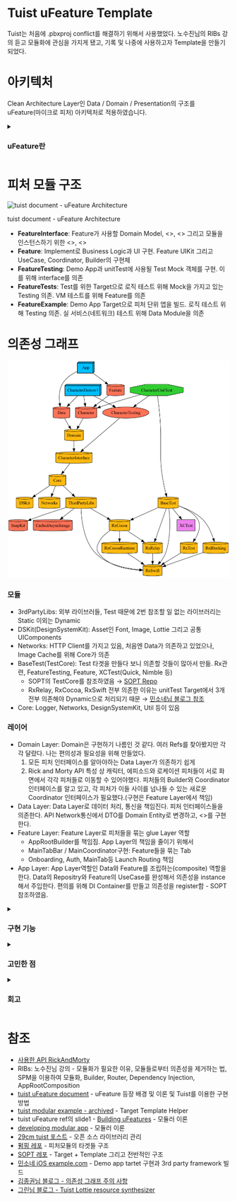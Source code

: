 # Tuist uFeature Template

Tuist는 처음에 .pbxproj conflict를 해결하기 위해서 사용했었다. 노수진님의 RIBs 강의 듣고 모듈화에 관심을 가지게 됐고, 기록 및 나중에 사용하고자 Template을 만들기 되었다.

# 아키텍처

Clean Architecture Layer인 Data / Domain / Presentation의 구조를 uFeature(마이크로 피처) 아키텍처로 적용하였습니다.

<details>
<summary><h3>uFeature란</h3></summary>
<div markdown="1">
<img width="567" alt="Untitled" src="https://github.com/ibcylon/Tuist-uFeature-Template/assets/25360781/cb5471e8-492b-44e9-8357-318e34b1beeb">

출처 [Building uFeatures Slide](https://speakerdeck.com/pepibumur/building-ufeatures?slide=34) 

앱이 커지면서 팀 작업간의 병목이 생기면서 등장. 다른 피처가 필요하게 될 경우, 개발될 때까지 기다려야 하고, 앱의 스케일에 따라 빌드 속도도 느려지게 됨. 모듈로 나눠 모듈 별로 빌드할 수 있다.

구현 방법은 3가지 존재한다. 

- Tuist
- SwiftGen
- SPM의 Package

</div>
</details>
  
# 피처 모듈 구조
![tuist document - uFeature Architecture](https://github.com/ibcylon/Tuist-uFeature-Template/assets/25360781/62636ee9-a244-4beb-9365-50052cda52a1)

tuist document - uFeature Architecture

- **FeatureInterface**: Feature가 사용할 Domain
Model, <<UseCase>>, <<Repository>> 그리고 모듈을 인스턴스하기 위한 <<Coordinator>>, <<Builder>>
- **Feature**: Implement로 Business Logic과 UI 구현. 
Feature UIKit 그리고 UseCase, Coordinator, Builder의 구현체
- **FeatureTesting**: Demo App과 unitTest에 사용될 Test Mock 객체를 구현. 이를 위해 interface를 의존
- **FeatureTests**: Test를 위한 Target으로 로직 테스트 위해 Mock을 가지고 있는 Testing 의존. VM 테스트를 위해 Feature를 의존
- **FeatureExample**: Demo App Target으로 피처 단위 앱을 빌드. 
로직 테스트 위해 Testing 의존. 실 서비스(네트워크) 테스트 위해 Data Module을 의존

# 의존성 그래프

![graph.png](/graph.png)


### 모듈


- 3rdPartyLibs: 외부 라이브러들, Test 때문에 2번 참조할 일 없는 라이브러리는 Static 이외는 Dynamic
- DSKit(DesignSystemKit): Asset인 Font, Image, Lottie 그리고 공통 UIComponents
- Networks: HTTP Client를 가지고 있음, 처음엔 Data가 의존하고 있었으나, Image Cache를 위해 Core가 의존
- BaseTest(TestCore): Test 타겟을 만들다 보니 의존할 것들이 많아서 만듦. Rx관련, FeatureTesting, Feature, XCTest(Quick, Nimble 등)
    - SOPT의 TestCore를 참조하였음 → [SOPT Repo](https://github.com/sopt-makers/SOPT-iOS/blob/develop/SOPT-iOS/Projects/Modules/TestCore/Project.swift)
    - RxRelay, RxCocoa, RxSwift 전부 의존한 이유는 unitTest Target에서 3개 전부 의존해야 Dynamic으로 처리되기 때문 → [민소네님 블로그 참조](https://minsone.github.io/ios/mac/ios-only-using-swiftpm-rxblocking-rxtest-on-unit-test)
- Core: Logger, Networks, DesignSystemKit, Util 등이 있음

### 레이어

- Domain Layer: Domain은 구현하기 나름인 것 같다. 여러 Refs를 찾아봤지만 각각 달랐다. 
나는 편의성과 필요성을 위해 만들었다.
    1. 모든 피처 인터페이스를 알아야하는 Data Layer가 의존하기 쉽게
    2. Rick and Morty API 특성 상 캐릭터, 에피소드와 로케이션 피처들이 서로 화면에서 각각 피처들로 이동할 수 있어야했다. 피처들의 Builder와 Coordinator 인터페이스를 알고 있고, 각 피처가 이들 사이를 넘나들 수 있는 새로운 Coordinator 인터페이스가 필요했다.(구현은 Feature Layer에서 책임)
- Data Layer: Data Layer로 데이터 처리, 통신을 책임진다. 피처 인터페이스들을 의존한다.
API Network통신에서 DTO를 Domain Entity로 변경하고, <<Repository>>를 구현한다.
- Feature Layer: Feature Layer로 피처들을 묶는 glue Layer 역할
    - AppRootBuilder를 책임짐. App Layer의 책임을 줄이기 위해서
    - MainTabBar / MainCoordinator구현: Feature들을 묶는 Tab
    - Onboarding, Auth, MainTab등 Launch Routing 책임
- App Layer: App Layer역할인 Data와 Feature를 조립하는(composite) 역할을 한다. 
Data의 Repositry와 Feature의 UseCase를 완성해서 의존성을 instance해서 주입한다.
편의를 위해 DI Container를 만들고 의존성을 register함 - SOPT 참조하였음.

<details>
<summary><h3>구현 기능</h3></summary>
<div markdown="1">

### Dependency Injection

- Mock Test와 변경에 따른 유연함을 위해서 모듈과 서비스에 종속성을 주입하게 만듦
편의를 위해 DIContainer를 만들어서 관리함
코드참조 - SOPT Repo
이론 - [노수진님 포스트 - 의존성 주입의 오해와 진실](https://soojin.ro/blog/dependency-injection-basics)

### Builder와 Coordinator

- 빌드 타임 감소를 위해 interface와 implement를 분리
- 의존성 관리 편의, 휴먼 에러 방지, 구현 캡슐화를 위해 Builder를 통한 모듈을 인스턴스화
- Coordinator 사용하여, Scene간의 종속성 제거를 통해 재사용성을 증가 시킴
[iOS Coordinator from Redux](https://khanlou.com/2015/10/coordinators-redux/)

### Image caching

- NSCache 이용 In-memory 캐시 구현
- File Manager 이용 Disk-cache 캐시 구현

</div>
</details>

<details>
<summary><h3>고민한 점</h3></summary>
<div markdown="1">

- Modular + Clean Architecture Layer 적용: 모듈에서 Domain과 Presentation을 누가 책임져야하는지 불분명했다.
    - Domain: 다른 피처에서 해당 Entity가 필요할 때는 어떻게 해야 하나 등의 고민을 가지고 Entity Layer를 만들지 고민. tuist uFeature 문서에서 FeatureInterface에 Model을 정의한다는 것을 보고 Interface가 책임지게 됨
    - Present: 전역적인 Present Layer를 만들게 되면 도대체 모듈 구현체에서 책임지는 게 뭔지 불분명했다. RIBs 아키텍처를 참조하여 모듈 구현부에 Builder, Router를 만듦
    - Data: RIBs에서 영감을 얻은 만큼 모듈 독립성을 위해 Repository 구현도 모듈 내에서 해야하는 건지 아니면 Data Layer를 만들어야 하는 건지 고민하게 됨. 
    중복 코드 / Repository를 소유하고 있는 Repository / 분리를 통한 유연성을 확보하기 위해 Data Layer를 만듦.
- 다른 피처 화면으로 이동 어떻게?: 서로간의 피처 화면이 필요하게 될 경우, circular dependency가 생길 우려도 있고 구현체 전부를 알아야하는 부담, 빌드 시간 증가 및 병목. Module과 Interface를 분리하여 해결.
- 하지만 전체 모듈 화면이 필요한 것이 아닌 일부화면만 필요한 경우 어떻게 해야하는가?
RIBs에서는 Coordinator를 잘게 쪼개서 해당 화면의 Coordinator와 Builder를 만들었다. 보일러 플레이트가 많아 다른 방법을 고려함.
Scene들을 internal에서 public으로 변경한 후, glue Layer(Feature Layer)에서 새로운 Coordinator를 생성. 피처들이 이 Coordinator를 알고 있어야 하기 때문에 Domain Layer를 만들고 인터페이스를 선언함.
- Network는 누가 의존하는가?: 처음엔 Data만 Network를 사용했으나 Core 단에서
Image Cache를 하면서 Network 사용할 일이 발생하였다. 팀원간에 의견이 갈렸다. 편의를 위해 Core로 Network를 내렸다.
    - Data만 의존해야 한다. Network 동작 코드는 중복될 수 있다. KingFisher를 사용하게 되면 Core단에서도 network 통신을 하게 된다. 이미지 캐시만을 위한 네트워크 코드를 만들어야 한다.
    - Core로 Network모듈을 내린다. API 정보는 Data가 가지고 있고 순수 HTTP 통신 코드만 Netowrk가 책임진다.

</div>
</details>

<details>
<summary><h3>회고</h3></summary>
<div markdown="1">

## 모듈화하면서 배운점

- 접근자에 대한 이해: internal과 private만 사용하고, public, open은 사용 경험이 많이 없었다. 모듈화하면서 접근자가 강제되면서, 제대로 정의하지 않으면 compile error가 났다. 모듈의 독립성을 최대한 지키려고 접근자 최적화에 대해 신경쓰면서 작업하게 되었다.
- Target, Project의 개념: project와 target에 대해서 이해 없이 작업하고 mono target으로만 앱을 만들어 왔다. Workspace > project > target(product type)[app, framework, library, unitTest]의 개념을 이해하고 사용할 수 있게 됨.
- Static vs Dynamic: 이론적으로만 이해하고 구분해서 사용한 경험이 없었다.
    - resource를 가지고 있는 모듈과 아닌 모듈들을 신경쓰게 됨
    cf. Tuist에서는 Static에서도 Resource물기가 가능. 
    따라서, **Static Library Target**이 defaut이고 권장됨 [공식 문서 링크](https://docs.tuist.io/building-at-scale/microfeatures)
    - static인 모듈들의 코드 복사 에러 그리고 3rd party에서 트러블이 많이 생기면서 알게 되었다.
    - ~~앱의 규모가 작아서 빌드 속도에서는 차이를 못 느꼈지만, 앱 런칭 속도는 체감할 수 있었다.~~
- Library vs Framework:
    - Framework는 bundle을 가져서 verson 관리를 가능하게 한다.
    - 라이브러리는 내가 원하는 시점에 주도권을 가지고 사용하는 것
    프레임워크는 주도권을 넘기는 것 출처  [코디네이터 패턴 이론](https://vimeo.com/144116310)
    - 이 부분은 아직 더 공부가 필요한 것 같다. Product type을 Library와 Framework으로 선택할 시 어떤 것이 더 이점이 있는지 잘 모르겠다.

## 개선이 필요한 점

- Tuist Scaffold Template:
현재 상태에서 피처를 추가하려면 FeatureName만 다른 인터페이스 보일러플레이트 코드들이 많이 필요
<<Coordinator>>, <<Builder>>, <<Repository>>, <<UseCase>> 그리고 구현체, Demo App의 AppDelegate, SceneDelegate 등. 
처음부터 scaffold를 도입하려했으나 모듈화를 이해하면서 사용하기가 쉽지 않았음. 인터페이스와 타겟들을 직접 bottom-up으로 구현해보면서 불편함을 직접 느끼고 개선 필요성을 깨닫게 됨.
- 피처 UIKit 모듈 분리:
피처를 개발하면서 다른 피처의 모델이나 Builder가 아니라, Cell등의 UIComponent 단위로 필요하게 된 경우가 생김. FeatureInterface에 /UI 폴더를 만들어서 해결했으나, UI가 필요없는 경우 최적화를 위해 만들 필요성이 생김
- UI Framework 의존성 제거: 
현재는 UIKit에 종속되어 Coordinator와 View가 UIVIewController와 navigationController가 강제 됨.
Coordinator의 책임을 분리시켜서 해결해 볼 수 있다.
    - ViewController를 Scene이라고 추상화한다
    - Coordinator가 Scene을 직접 만들지 않고 factory를 만들어 위임한다.
    - Router를 만들어 Coordinator에 명령에 따른다.
    - 화면이동과 scene을 만드는 인터페이스만 만들면 어떻게 구현하는 지를 감출 수 있으니 SwiftUI나 UIKit에 전환이 가능할 것 같다.
    [코디네이터 패턴 포스트](https://pavlepesic.medium.com/flow-coordination-pattern-5eb60cd220d5)
- Scheme
- XC Config
- GitHub Action을 이용한 CI/CD
- Storage service
현재는 이미지만 캐시되어 있으나 URLCache를 이용하여 API Data caching과
Domain Entity 캐싱

</div>
</details>

# 참조

- [사용한 API RickAndMorty](https://rickandmortyapi.com/api/character/?name=rick&status=alive)
- RIBs: 노수진님 강의 - 모듈화가 필요한 이유, 모듈들로부터 의존성을 제거하는 법, SPM을 이용하여 모듈화, Builder, Router, Dependency Injection, AppRootComposition
- [tuist uFeature document](https://docs.tuist.io/building-at-scale/microfeatures) - uFeature 등장 배경 및 이론 및 Tuist를 이용한 구현 방법
- [tuist modular example - archived](https://github.com/tuist/example) - Target Template Helper
- tuist uFeature ref의 slide1 - [Building uFeatures](https://speakerdeck.com/pepibumur/building-ufeatures) - 모듈러 이론
- [developing modular app](https://speakerdeck.com/pepibumur/developing-modular-apps-on-ios) - 모듈러 이론
- [29cm tuist 포스트](https://medium.com/29cm/tuist-%EB%A1%9C-%EA%B0%80%EB%8A%94-%EC%97%AC%EC%A0%95-part2-tuist-%EC%97%90%EC%84%9C-%EC%98%A4%ED%94%88%EC%86%8C%EC%8A%A4-%EB%9D%BC%EC%9D%B4%EB%B8%8C%EB%9F%AC%EB%A6%AC-%EA%B4%80%EB%A6%AC%ED%95%98%EA%B8%B0-8d1bb7efb941) - 오픈 소스 라이브러리 관리
- [펌핑 레포](https://github.com/depromeet/Pumping-iOS/) - 피처모듈의 타겟들 구조
- [SOPT 레포](https://github.com/sopt-makers/SOPT-iOS/tree/develop) - Target + Template 그리고 전반적인 구조
- [민소네 iOS example.com](https://iosexample.com/tuist-based-ios-application-project-template/) - Demo app tartet 구현과 3rd party framework 빌드
- [김종권님 블로그 - 의존성 그래프 주의 사항](https://ios-development.tistory.com/1305)
- [그린님 블로그 - Tuist Lottie resource synthesizer](https://green1229.tistory.com/348)
